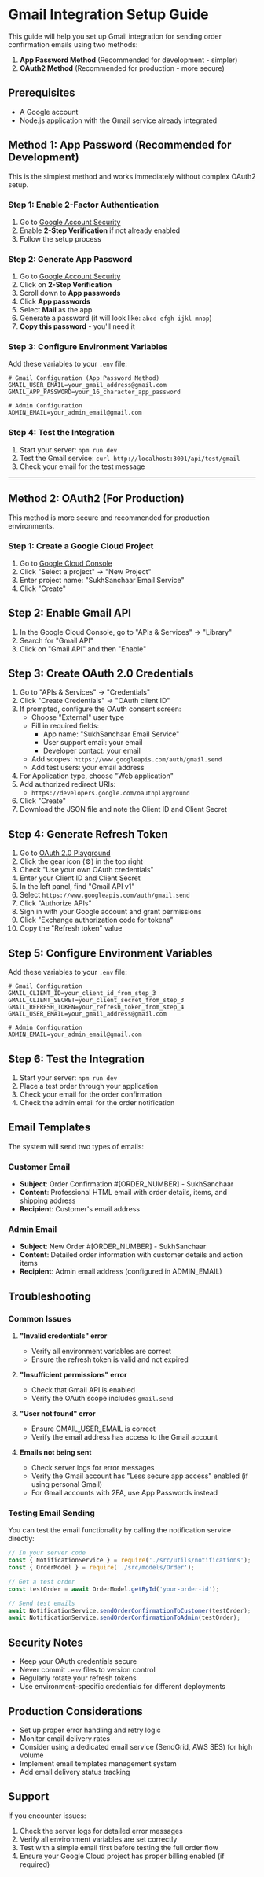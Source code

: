 # Gmail Integration Setup Guide

This guide will help you set up Gmail integration for sending order confirmation emails using two methods:

1. **App Password Method** (Recommended for development - simpler)
2. **OAuth2 Method** (Recommended for production - more secure)

## Prerequisites

- A Google account
- Node.js application with the Gmail service already integrated

## Method 1: App Password (Recommended for Development)

This is the simplest method and works immediately without complex OAuth2 setup.

### Step 1: Enable 2-Factor Authentication

1. Go to [Google Account Security](https://myaccount.google.com/security)
2. Enable **2-Step Verification** if not already enabled
3. Follow the setup process

### Step 2: Generate App Password

1. Go to [Google Account Security](https://myaccount.google.com/security)
2. Click on **2-Step Verification**
3. Scroll down to **App passwords**
4. Click **App passwords**
5. Select **Mail** as the app
6. Generate a password (it will look like: `abcd efgh ijkl mnop`)
7. **Copy this password** - you'll need it

### Step 3: Configure Environment Variables

Add these variables to your `.env` file:

```env
# Gmail Configuration (App Password Method)
GMAIL_USER_EMAIL=your_gmail_address@gmail.com
GMAIL_APP_PASSWORD=your_16_character_app_password

# Admin Configuration
ADMIN_EMAIL=your_admin_email@gmail.com
```

### Step 4: Test the Integration

1. Start your server: `npm run dev`
2. Test the Gmail service: `curl http://localhost:3001/api/test/gmail`
3. Check your email for the test message

---

## Method 2: OAuth2 (For Production)

This method is more secure and recommended for production environments.

### Step 1: Create a Google Cloud Project

1. Go to [Google Cloud Console](https://console.cloud.google.com/)
2. Click "Select a project" → "New Project"
3. Enter project name: "SukhSanchaar Email Service"
4. Click "Create"

## Step 2: Enable Gmail API

1. In the Google Cloud Console, go to "APIs & Services" → "Library"
2. Search for "Gmail API"
3. Click on "Gmail API" and then "Enable"

## Step 3: Create OAuth 2.0 Credentials

1. Go to "APIs & Services" → "Credentials"
2. Click "Create Credentials" → "OAuth client ID"
3. If prompted, configure the OAuth consent screen:
   - Choose "External" user type
   - Fill in required fields:
     - App name: "SukhSanchaar Email Service"
     - User support email: your email
     - Developer contact: your email
   - Add scopes: `https://www.googleapis.com/auth/gmail.send`
   - Add test users: your email address
4. For Application type, choose "Web application"
5. Add authorized redirect URIs:
   - `https://developers.google.com/oauthplayground`
6. Click "Create"
7. Download the JSON file and note the Client ID and Client Secret

## Step 4: Generate Refresh Token

1. Go to [OAuth 2.0 Playground](https://developers.google.com/oauthplayground/)
2. Click the gear icon (⚙️) in the top right
3. Check "Use your own OAuth credentials"
4. Enter your Client ID and Client Secret
5. In the left panel, find "Gmail API v1"
6. Select `https://www.googleapis.com/auth/gmail.send`
7. Click "Authorize APIs"
8. Sign in with your Google account and grant permissions
9. Click "Exchange authorization code for tokens"
10. Copy the "Refresh token" value

## Step 5: Configure Environment Variables

Add these variables to your `.env` file:

```env
# Gmail Configuration
GMAIL_CLIENT_ID=your_client_id_from_step_3
GMAIL_CLIENT_SECRET=your_client_secret_from_step_3
GMAIL_REFRESH_TOKEN=your_refresh_token_from_step_4
GMAIL_USER_EMAIL=your_gmail_address@gmail.com

# Admin Configuration
ADMIN_EMAIL=your_admin_email@gmail.com
```

## Step 6: Test the Integration

1. Start your server: `npm run dev`
2. Place a test order through your application
3. Check your email for the order confirmation
4. Check the admin email for the order notification

## Email Templates

The system will send two types of emails:

### Customer Email
- **Subject**: Order Confirmation #[ORDER_NUMBER] - SukhSanchaar
- **Content**: Professional HTML email with order details, items, and shipping address
- **Recipient**: Customer's email address

### Admin Email
- **Subject**: New Order #[ORDER_NUMBER] - SukhSanchaar
- **Content**: Detailed order information with customer details and action items
- **Recipient**: Admin email address (configured in ADMIN_EMAIL)

## Troubleshooting

### Common Issues

1. **"Invalid credentials" error**
   - Verify all environment variables are correct
   - Ensure the refresh token is valid and not expired

2. **"Insufficient permissions" error**
   - Check that Gmail API is enabled
   - Verify the OAuth scope includes `gmail.send`

3. **"User not found" error**
   - Ensure GMAIL_USER_EMAIL is correct
   - Verify the email address has access to the Gmail account

4. **Emails not being sent**
   - Check server logs for error messages
   - Verify the Gmail account has "Less secure app access" enabled (if using personal Gmail)
   - For Gmail accounts with 2FA, use App Passwords instead

### Testing Email Sending

You can test the email functionality by calling the notification service directly:

```javascript
// In your server code
const { NotificationService } = require('./src/utils/notifications');
const { OrderModel } = require('./src/models/Order');

// Get a test order
const testOrder = await OrderModel.getById('your-order-id');

// Send test emails
await NotificationService.sendOrderConfirmationToCustomer(testOrder);
await NotificationService.sendOrderConfirmationToAdmin(testOrder);
```

## Security Notes

- Keep your OAuth credentials secure
- Never commit `.env` files to version control
- Regularly rotate your refresh tokens
- Use environment-specific credentials for different deployments

## Production Considerations

- Set up proper error handling and retry logic
- Monitor email delivery rates
- Consider using a dedicated email service (SendGrid, AWS SES) for high volume
- Implement email templates management system
- Add email delivery status tracking

## Support

If you encounter issues:
1. Check the server logs for detailed error messages
2. Verify all environment variables are set correctly
3. Test with a simple email first before testing the full order flow
4. Ensure your Google Cloud project has proper billing enabled (if required)
